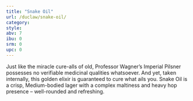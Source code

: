 ```yaml
---
title: "Snake Oil"
url: /duclaw/snake-oil/
category: 
style: 
abv: 7
ibu: 0
srm: 0
upc: 0
---
```

Just like the miracle cure-alls of old, Professor Wagner’s Imperial Pilsner possesses no verifiable medicinal qualities whatsoever. And yet, taken internally, this golden elixir is guaranteed to cure what ails you. Snake Oil is a crisp, Medium-bodied lager with a complex maltiness and heavy hop presence – well-rounded and refreshing.
